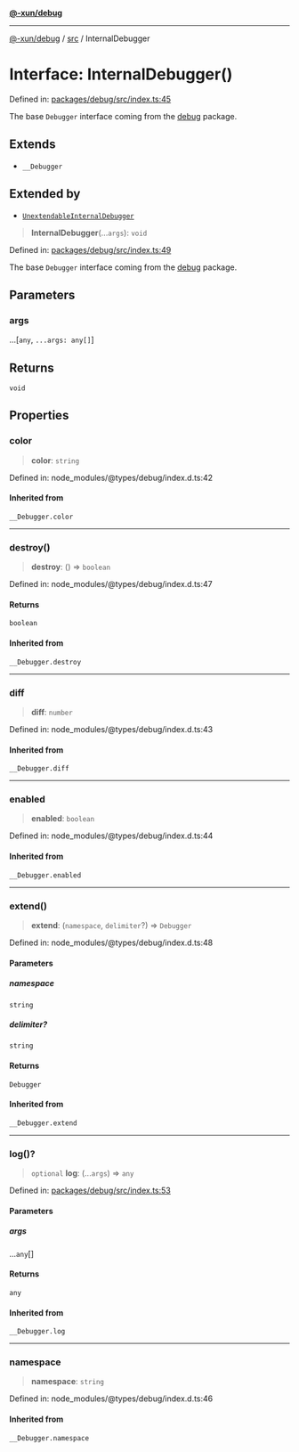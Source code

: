 [**@-xun/debug**](../../README.md)

***

[@-xun/debug](../../README.md) / [src](../README.md) / InternalDebugger

# Interface: InternalDebugger()

Defined in: [packages/debug/src/index.ts:45](https://github.com/Xunnamius/rejoinder/blob/6a2f2c964cfd9707e5829cabd8d4be94ce6acda1/packages/debug/src/index.ts#L45)

The base `Debugger` interface coming from the [debug](https://npm.im/debug)
package.

## Extends

- `__Debugger`

## Extended by

- [`UnextendableInternalDebugger`](UnextendableInternalDebugger.md)

> **InternalDebugger**(...`args`): `void`

Defined in: [packages/debug/src/index.ts:49](https://github.com/Xunnamius/rejoinder/blob/6a2f2c964cfd9707e5829cabd8d4be94ce6acda1/packages/debug/src/index.ts#L49)

The base `Debugger` interface coming from the [debug](https://npm.im/debug)
package.

## Parameters

### args

...\[`any`, `...args: any[]`\]

## Returns

`void`

## Properties

### color

> **color**: `string`

Defined in: node\_modules/@types/debug/index.d.ts:42

#### Inherited from

`__Debugger.color`

***

### destroy()

> **destroy**: () => `boolean`

Defined in: node\_modules/@types/debug/index.d.ts:47

#### Returns

`boolean`

#### Inherited from

`__Debugger.destroy`

***

### diff

> **diff**: `number`

Defined in: node\_modules/@types/debug/index.d.ts:43

#### Inherited from

`__Debugger.diff`

***

### enabled

> **enabled**: `boolean`

Defined in: node\_modules/@types/debug/index.d.ts:44

#### Inherited from

`__Debugger.enabled`

***

### extend()

> **extend**: (`namespace`, `delimiter`?) => `Debugger`

Defined in: node\_modules/@types/debug/index.d.ts:48

#### Parameters

##### namespace

`string`

##### delimiter?

`string`

#### Returns

`Debugger`

#### Inherited from

`__Debugger.extend`

***

### log()?

> `optional` **log**: (...`args`) => `any`

Defined in: [packages/debug/src/index.ts:53](https://github.com/Xunnamius/rejoinder/blob/6a2f2c964cfd9707e5829cabd8d4be94ce6acda1/packages/debug/src/index.ts#L53)

#### Parameters

##### args

...`any`[]

#### Returns

`any`

#### Inherited from

`__Debugger.log`

***

### namespace

> **namespace**: `string`

Defined in: node\_modules/@types/debug/index.d.ts:46

#### Inherited from

`__Debugger.namespace`
